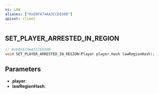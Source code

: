 ```yaml
---
ns: LAW
aliases: ["0xE0FA74AA3CCE650B"]
apiset: client
---
```

## SET_PLAYER_ARRESTED_IN_REGION

```c
// 0xE0FA74AA3CCE650B
void SET_PLAYER_ARRESTED_IN_REGION(Player player,Hash lawRegionHash);
```


## Parameters
* **player**:
* **lawRegionHash**:
